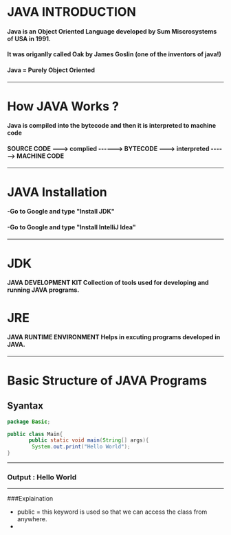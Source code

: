 # JAVA INTRODUCTION

#### Java is an Object Oriented Language developed by Sum Miscrosystems of USA in 1991.
#### It was origanlly called Oak by James Goslin (one of the inventors of java!)
#### Java = Purely Object Oriented
---
# How JAVA Works ?
#### Java is compiled into the bytecode and then it is interpreted to machine code

#### SOURCE CODE ---> complied ------> BYTECODE ---> interpreted ------> MACHINE CODE
---
# JAVA Installation
#### -Go to Google and type "Install JDK"
#### -Go to Google and type "Install IntelliJ Idea"
---
# JDK
#### JAVA DEVELOPMENT  KIT Collection of tools used for developing and running JAVA programs.
# JRE
#### JAVA RUNTIME ENVIRONMENT Helps in excuting programs developed in JAVA.
---
# Basic Structure of JAVA Programs
## Syantax

```java
package Basic;

public class Main{
       public static void main(String[] args){
        System.out.print("Hello World");
}
```
---
### Output : Hello World
---
###Explaination
- public =  this keyword is used so that we can access the class from anywhere.
- 
